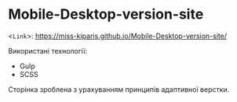 # Mobile-Desktop-version-site

<`Link`>: <https://miss-kiparis.github.io/Mobile-Desktop-version-site/>

 Використані технології: 
 - Gulp
 - SCSS

 Сторінка зроблена з урахуванням принципів адаптивної верстки.
 

